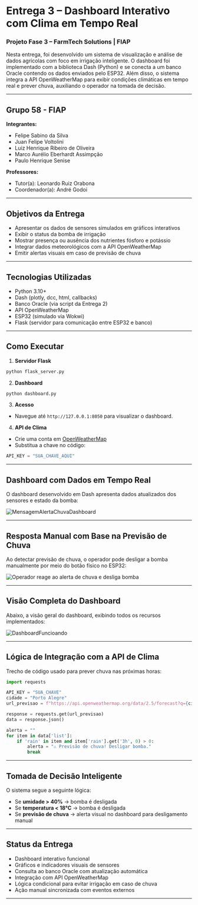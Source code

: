 # Entrega 3 – Dashboard Interativo com Clima em Tempo Real  
### Projeto Fase 3 – FarmTech Solutions | FIAP

Nesta entrega, foi desenvolvido um sistema de visualização e análise de dados agrícolas com foco em irrigação inteligente. O dashboard foi implementado com a biblioteca Dash (Python) e se conecta a um banco Oracle contendo os dados enviados pelo ESP32. Além disso, o sistema integra a API OpenWeatherMap para exibir condições climáticas em tempo real e prever chuva, auxiliando o operador na tomada de decisão.

---

## Grupo 58 - FIAP

**Integrantes:**
- Felipe Sabino da Silva  
- Juan Felipe Voltolini  
- Luiz Henrique Ribeiro de Oliveira  
- Marco Aurélio Eberhardt Assimpção  
- Paulo Henrique Senise  

**Professores:**  
- Tutor(a): Leonardo Ruiz Orabona  
- Coordenador(a): André Godoi

---

## Objetivos da Entrega

- Apresentar os dados de sensores simulados em gráficos interativos
- Exibir o status da bomba de irrigação
- Mostrar presença ou ausência dos nutrientes fósforo e potássio
- Integrar dados meteorológicos com a API OpenWeatherMap
- Emitir alertas visuais em caso de previsão de chuva

---

## Tecnologias Utilizadas

- Python 3.10+
- Dash (plotly, dcc, html, callbacks)
- Banco Oracle (via script da Entrega 2)
- API OpenWeatherMap
- ESP32 (simulado via Wokwi)
- Flask (servidor para comunicação entre ESP32 e banco)

---

## Como Executar

1. **Servidor Flask**
```bash
python flask_server.py
```

2. **Dashboard**
```bash
python dashboard.py
```

3. **Acesso**
- Navegue até `http://127.0.0.1:8050` para visualizar o dashboard.

4. **API de Clima**
- Crie uma conta em [OpenWeatherMap](https://openweathermap.org/api)
- Substitua a chave no código:
```python
API_KEY = "SUA_CHAVE_AQUI"
```

---

## Dashboard com Dados em Tempo Real

O dashboard desenvolvido em Dash apresenta dados atualizados dos sensores e estado da bomba:

![MensagemAlertaChuvaDashboard](https://github.com/user-attachments/assets/c8139400-eb5f-4c6e-b601-fdb806f940aa)

---

## Resposta Manual com Base na Previsão de Chuva

Ao detectar previsão de chuva, o operador pode desligar a bomba manualmente por meio do botão físico no ESP32:

![Operador reage ao alerta de chuva e desliga bomba](imagens/acao_manual_esp32.png)

---

## Visão Completa do Dashboard

Abaixo, a visão geral do dashboard, exibindo todos os recursos implementados:

![DashboardFuncioando](https://github.com/user-attachments/assets/cc48b61f-b78b-4f4d-9f4f-57e0580d2e50)

---

## Lógica de Integração com a API de Clima

Trecho de código usado para prever chuva nas próximas horas:

```python
import requests

API_KEY = "SUA_CHAVE"
cidade = "Porto Alegre"
url_previsao = f"https://api.openweathermap.org/data/2.5/forecast?q={cidade},BR&appid={API_KEY}&units=metric&lang=pt_br&cnt=4"

response = requests.get(url_previsao)
data = response.json()

alerta = ""
for item in data['list']:
    if 'rain' in item and item['rain'].get('3h', 0) > 0:
        alerta = "⚠️ Previsão de chuva! Desligar bomba."
        break
```

---

## Tomada de Decisão Inteligente

O sistema segue a seguinte lógica:
- Se **umidade > 40%** → bomba é desligada
- Se **temperatura < 18°C** → bomba é desligada
- Se **previsão de chuva** → alerta visual no dashboard para desligamento manual

---

## Status da Entrega

- Dashboard interativo funcional  
- Gráficos e indicadores visuais de sensores  
- Consulta ao banco Oracle com atualização automática  
- Integração com API OpenWeatherMap  
- Lógica condicional para evitar irrigação em caso de chuva  
- Ação manual sincronizada com eventos externos  

---
